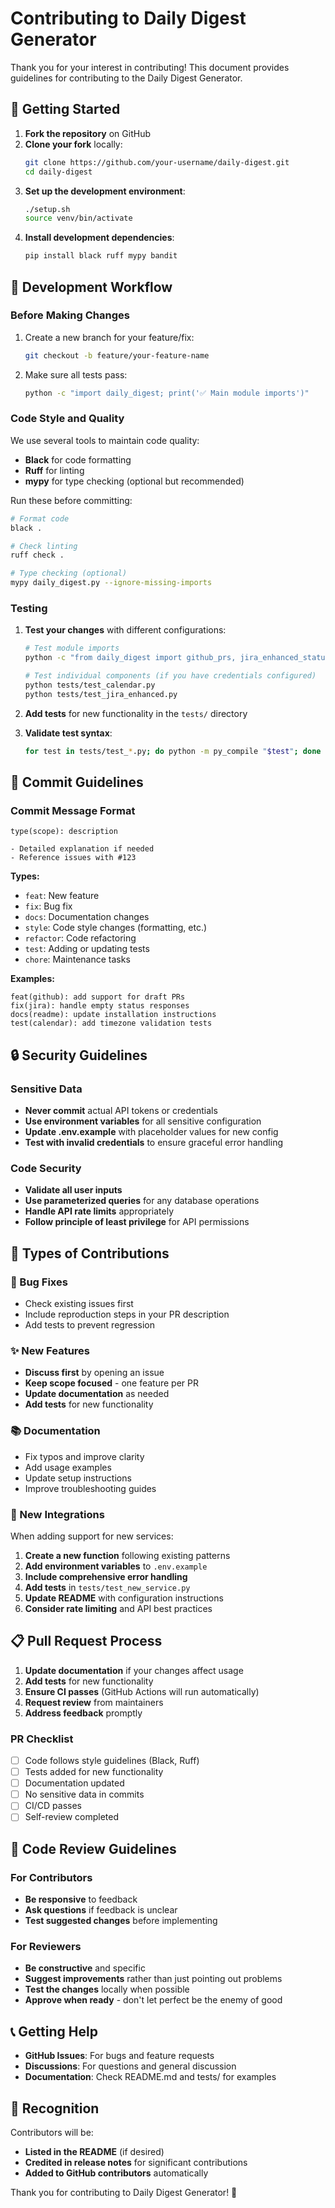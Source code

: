 # Contributing to Daily Digest Generator

Thank you for your interest in contributing! This document provides guidelines for contributing to the Daily Digest Generator.

## 🚀 Getting Started

1. **Fork the repository** on GitHub
2. **Clone your fork** locally:
   ```bash
   git clone https://github.com/your-username/daily-digest.git
   cd daily-digest
   ```
3. **Set up the development environment**:
   ```bash
   ./setup.sh
   source venv/bin/activate
   ```
4. **Install development dependencies**:
   ```bash
   pip install black ruff mypy bandit
   ```

## 🔧 Development Workflow

### Before Making Changes

1. Create a new branch for your feature/fix:
   ```bash
   git checkout -b feature/your-feature-name
   ```

2. Make sure all tests pass:
   ```bash
   python -c "import daily_digest; print('✅ Main module imports')"
   ```

### Code Style and Quality

We use several tools to maintain code quality:

- **Black** for code formatting
- **Ruff** for linting
- **mypy** for type checking (optional but recommended)

Run these before committing:
```bash
# Format code
black .

# Check linting
ruff check .

# Type checking (optional)
mypy daily_digest.py --ignore-missing-imports
```

### Testing

1. **Test your changes** with different configurations:
   ```bash
   # Test module imports
   python -c "from daily_digest import github_prs, jira_enhanced_status"

   # Test individual components (if you have credentials configured)
   python tests/test_calendar.py
   python tests/test_jira_enhanced.py
   ```

2. **Add tests** for new functionality in the `tests/` directory

3. **Validate test syntax**:
   ```bash
   for test in tests/test_*.py; do python -m py_compile "$test"; done
   ```

## 📝 Commit Guidelines

### Commit Message Format
```
type(scope): description

- Detailed explanation if needed
- Reference issues with #123
```

**Types:**
- `feat`: New feature
- `fix`: Bug fix
- `docs`: Documentation changes
- `style`: Code style changes (formatting, etc.)
- `refactor`: Code refactoring
- `test`: Adding or updating tests
- `chore`: Maintenance tasks

**Examples:**
```
feat(github): add support for draft PRs
fix(jira): handle empty status responses
docs(readme): update installation instructions
test(calendar): add timezone validation tests
```

## 🔒 Security Guidelines

### Sensitive Data
- **Never commit** actual API tokens or credentials
- **Use environment variables** for all sensitive configuration
- **Update .env.example** with placeholder values for new config
- **Test with invalid credentials** to ensure graceful error handling

### Code Security
- **Validate all user inputs**
- **Use parameterized queries** for any database operations
- **Handle API rate limits** appropriately
- **Follow principle of least privilege** for API permissions

## 🎯 Types of Contributions

### 🐛 Bug Fixes
- Check existing issues first
- Include reproduction steps in your PR description
- Add tests to prevent regression

### ✨ New Features
- **Discuss first** by opening an issue
- **Keep scope focused** - one feature per PR
- **Update documentation** as needed
- **Add tests** for new functionality

### 📚 Documentation
- Fix typos and improve clarity
- Add usage examples
- Update setup instructions
- Improve troubleshooting guides

### 🔌 New Integrations
When adding support for new services:

1. **Create a new function** following existing patterns
2. **Add environment variables** to `.env.example`
3. **Include comprehensive error handling**
4. **Add tests** in `tests/test_new_service.py`
5. **Update README** with configuration instructions
6. **Consider rate limiting** and API best practices

## 📋 Pull Request Process

1. **Update documentation** if your changes affect usage
2. **Add tests** for new functionality
3. **Ensure CI passes** (GitHub Actions will run automatically)
4. **Request review** from maintainers
5. **Address feedback** promptly

### PR Checklist
- [ ] Code follows style guidelines (Black, Ruff)
- [ ] Tests added for new functionality
- [ ] Documentation updated
- [ ] No sensitive data in commits
- [ ] CI/CD passes
- [ ] Self-review completed

## 🤝 Code Review Guidelines

### For Contributors
- **Be responsive** to feedback
- **Ask questions** if feedback is unclear
- **Test suggested changes** before implementing

### For Reviewers
- **Be constructive** and specific
- **Suggest improvements** rather than just pointing out problems
- **Test the changes** locally when possible
- **Approve when ready** - don't let perfect be the enemy of good

## 📞 Getting Help

- **GitHub Issues**: For bugs and feature requests
- **Discussions**: For questions and general discussion
- **Documentation**: Check README.md and tests/ for examples

## 🎉 Recognition

Contributors will be:
- **Listed in the README** (if desired)
- **Credited in release notes** for significant contributions
- **Added to GitHub contributors** automatically

Thank you for contributing to Daily Digest Generator! 🚀